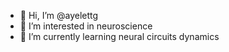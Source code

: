 - 👋 Hi, I’m @ayelettg
- 👀 I’m interested in neuroscience
- 🌱 I’m currently learning neural circuits dynamics 


<!---
ayelettg/ayelettg is a ✨ special ✨ repository because its `README.md` (this file) appears on your GitHub profile.
You can click the Preview link to take a look at your changes.
--->
